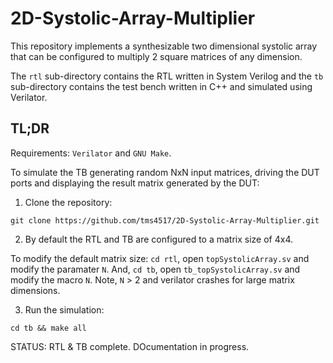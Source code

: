 # 2D-Systolic-Array-Multiplier

This repository implements a synthesizable two dimensional systolic array that can be configured to multiply 2 square matrices of any dimension.

The `rtl` sub-directory contains the RTL written in System Verilog and the `tb` sub-directory contains the test bench written in C++ and simulated using Verilator.

## TL;DR

Requirements: `Verilator` and `GNU Make`.

To simulate the TB generating random NxN input matrices, driving the DUT ports and displaying the result matrix generated by the DUT:

1. Clone the repository:
```
git clone https://github.com/tms4517/2D-Systolic-Array-Multiplier.git
```
2. By default the RTL and TB are configured to a matrix size of 4x4.

To modify the default matrix size: `cd rtl`, open `topSystolicArray.sv` and modify the paramater `N`. And, `cd tb`, open `tb_topSystolicArray.sv` and modify the macro `N`. Note,  `N` > 2 and verilator crashes for large matrix dimensions.

3. Run the simulation:
```
cd tb && make all
```




STATUS: RTL & TB complete. DOcumentation in progress.
